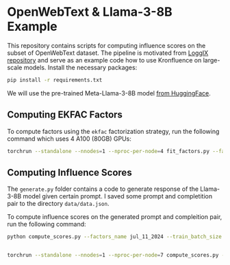 # OpenWebText & Llama-3-8B Example

This repository contains scripts for computing influence scores on the subset of OpenWebText dataset. 
The pipeline is motivated from [LoggIX repository](https://github.com/logix-project/logix/tree/main/examples/language_modeling) and serve as an example code how to use Kronfluence on large-scale models.
Install the necessary packages:

```bash
pip install -r requirements.txt
```

We will use the pre-trained Meta-Llama-3-8B model [from HuggingFace](https://huggingface.co/meta-llama/Meta-Llama-3-8B).

## Computing EKFAC Factors

To compute factors using the `ekfac` factorization strategy, run the following command which uses 4 A100 (80GB) GPUs:

```bash
torchrun --standalone --nnodes=1 --nproc-per-node=4 fit_factors.py --factors_name jul_11_2024 --factor_batch_size 4
```

## Computing Influence Scores

The `generate.py` folder contains a code to generate response of the Llama-3-8B model given certain prompt.
I saved some prompt and completition pair to the directory `data/data.json`. 

To compute influence scores on the generated prompt and compleition pair, run the following command:

```bash
python compute_scores.py --factors_name jul_11_2024 --train_batch_size 8 --query_gradient_rank 32


torchrun --standalone --nnodes=1 --nproc-per-node=7 compute_scores.py --train_batch_size 8 --query_gradient_rank 32
```

